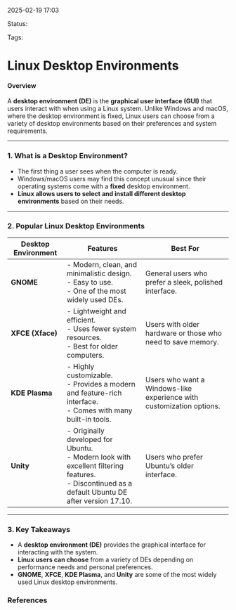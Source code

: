 2025-02-19 17:03

Status:

Tags:

# Linux Desktop Environments

#### **Overview**

A **desktop environment (DE)** is the **graphical user interface (GUI)** that users interact with when using a Linux system. Unlike Windows and macOS, where the desktop environment is fixed, Linux users can choose from a variety of desktop environments based on their preferences and system requirements.

---

### **1. What is a Desktop Environment?**

- The first thing a user sees when the computer is ready.
- Windows/macOS users may find this concept unusual since their operating systems come with a **fixed** desktop environment.
- **Linux allows users to select and install different desktop environments** based on their needs.

---

### **2. Popular Linux Desktop Environments**

|Desktop Environment|Features|Best For|
|---|---|---|
|**GNOME**|- Modern, clean, and minimalistic design.  <br>- Easy to use.  <br>- One of the most widely used DEs.|General users who prefer a sleek, polished interface.|
|**XFCE (Xface)**|- Lightweight and efficient.  <br>- Uses fewer system resources.  <br>- Best for older computers.|Users with older hardware or those who need to save memory.|
|**KDE Plasma**|- Highly customizable.  <br>- Provides a modern and feature-rich interface.  <br>- Comes with many built-in tools.|Users who want a Windows-like experience with customization options.|
|**Unity**|- Originally developed for Ubuntu.  <br>- Modern look with excellent filtering features.  <br>- Discontinued as a default Ubuntu DE after version 17.10.|Users who prefer Ubuntu’s older interface.|

---

### **3. Key Takeaways**

- A **desktop environment (DE)** provides the graphical interface for interacting with the system.
- **Linux users can choose** from a variety of DEs depending on performance needs and personal preferences.
- **GNOME**, **XFCE**, **KDE Plasma**, and **Unity** are some of the most widely used Linux desktop environments.




### References
